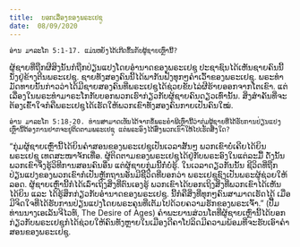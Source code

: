 ```yaml
---
title:  ບອກເລື່ອງຂອງພຣະເຢຊູ
date:  08/09/2020
---
```


`ອ່ານ ມາລະໂກ 5:1-17. ແມ່ນຫຍັງໄດ້ເກີດຂຶ້ນກັບຜູ້ຊາຍເຫຼົ່ານີ້?`

ຜູ້ຊາຍທີ່ຖືກຜີສິງນັ້ນກໍຖືກປ່ຽນແປງໂດຍອຳນາດຂອງພຣະເຢຊູ ປະຊາຊົນໄດ້ເຫັນຊາຍຄົນນີ້ນັ່ງຢູ່ຂ້າງຕີນພຣະເຢຊູ. ຊາຍທັງສອງຄົນນີ້ໄດ້ພາກັນຟັງທຸກໆຄຳເວົ້າຂອງພຣະເຢຊູ. ພຣະທຳມັດທາຍນັ້ນກ່າວວ່າໄດ້ມີຊາຍສອງຄົນທີ່ພຣະເຢຊູໄດ້ຊ່ວຍຂັບໄລ່ຜີຮ້າຍອອກຈາກໂຕເຂົາ. ແຕ່ເລື່ອງໃນພຣະທຳມາຣະໂກກັບບອກພວກເຮົາກ່ຽວກັບຜູ້ຊາຍຄົນດຽວເທົ່ານັ້ນ. ສິ່ງສຳຄັນທີ່ຈະຕ້ອງເຂົ້າໃຈກໍຄືພຣະເຢຊູໄດ້ເຮັດໃຫ້ພວກເຂົາທັງສອງຄົນກາຍເປັນຄົນໃໝ່.

`ອ່ານ ມາລະໂກ 5:18-20. ທ່ານສາມາດເຫັນໄດ້ຈາກຂໍ້ພຣະຄຳພີເຫຼົ່ານີ້ວ່າກຸ່ມຜູ້ຊາຍທີ່ໄດ້ຮັບການປ່ຽນແປງເຫຼົ່ານີ້ຕ້ອງການຢາກຈະຢູ່ຕິດຕາມພຣະເຢຊູ ແຕ່ພຣະອົງໄດ້ສົ່ງພວກເຂົາໃຫ້ໄປເຮັດສິ່ງໃດ?`

“ກຸ່ມຜູ້ຊາຍເຫຼົ່ານີ້ໄດ້ຍິນຄຳສອນຂອງພຣະເຢຊູເປັນເວລາສັ້ນໆ ພວກເຂົາບໍ່ເຄີຍໄດ້ຍິນພຣະເຢຊູ ເທດສະໜາຈັກເທື່ອ. ຜູ້ຕິດຕາມຂອງພຣະເຢຊູໄດ້ຢູ່ກັບພຣະອົງໃນແຕ່ລະມື້ ດັ່ງນັ້ນພວກເຂົາຈຶ່ງຮູ້ວິທີການສອນຄົນອື່ນ ແຕ່ຜູ້ຊາຍກຸ່ມນີ້ກໍ່ບໍ່ຮູ້. ໃນເວລາດຽວກັນນັ້ນ ຊີວິດທີ່ຖືກປ່ຽນແປງຂອງພວກເຂົາກໍເປັນຫຼັກຖານອັນມີຊີີວິດທີ່ບອກວ່າ ພຣະເຢຊູຊົງເປັນພຣະຜູ້ຊ່ວຍໃຫ້ລອດ. ຜູ້ຊາຍເຫຼົ່ານີ້ກໍໄດ້ເລົ່າເຖິງສິ່ງທີ່ຕົນເອງຮູ້ ພວກເຂົາໄດ້ບອກເຖິງສິ່ງທີ່ພວກເຂົາໄດ້ເຫັນ ໄດ້ຍິນ ແລະ ໄດ້ຮູ້ສຶກກ່ຽວກັບອຳນາດຂອງພຣະເຢຊູ. ນີ້ກໍຄືສິ່ງທີ່ທຸກໆຄົນສາມາດເຮັດໄດ້ ເມື່ອມີຈິດໃຈທີ່ໄດ້ຮັບການປ່ຽນແປງໂດຍພຣະຄຸນທີ່ເຕັມໄປດ້ວຍຄວາມຮັກຂອງພຣະເຈົ້າ.” (ປື້ມທ່ານນາງເອເລັນຈີໄວທ໌, The Desire of Ages) ຄຳພະຍານສ່ວນໂຕທີ່ຜູ້ຊາຍເຫຼົ່ານີ້ໄດ້ບອກກ່ຽວກັບພຣະເຢຊູກໍໄດ້ຊ່ວຍໃຫ້ຄົນທັງຫຼາຍໃນເມືອງດີຄາໂປລິດມີຄວາມພ້ອມທີ່ຈະຮັບເອົາຄຳສອນຂອງພຣະເຢຊູ.